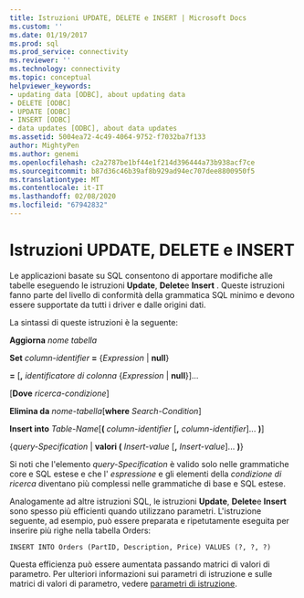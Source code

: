 ```yaml
---
title: Istruzioni UPDATE, DELETE e INSERT | Microsoft Docs
ms.custom: ''
ms.date: 01/19/2017
ms.prod: sql
ms.prod_service: connectivity
ms.reviewer: ''
ms.technology: connectivity
ms.topic: conceptual
helpviewer_keywords:
- updating data [ODBC], about updating data
- DELETE [ODBC]
- UPDATE [ODBC]
- INSERT [ODBC]
- data updates [ODBC], about data updates
ms.assetid: 5004ea72-4c49-4064-9752-f7032ba7f133
author: MightyPen
ms.author: genemi
ms.openlocfilehash: c2a2787be1bf44e1f214d396444a73b938acf7ce
ms.sourcegitcommit: b87d36c46b39af8b929ad94ec707dee8800950f5
ms.translationtype: MT
ms.contentlocale: it-IT
ms.lasthandoff: 02/08/2020
ms.locfileid: "67942832"
---
```

# <a name="update-delete-and-insert-statements"></a>Istruzioni UPDATE, DELETE e INSERT
Le applicazioni basate su SQL consentono di apportare modifiche alle tabelle eseguendo le istruzioni **Update**, **Delete**e **Insert** . Queste istruzioni fanno parte del livello di conformità della grammatica SQL minimo e devono essere supportate da tutti i driver e dalle origini dati.  
  
 La sintassi di queste istruzioni è la seguente:  
  
 **Aggiorna** _nome tabella_  
  
 **Set** _column-identifier_ **=** {*Expression* &#124; **null**}  
  
 **=** [**,** _identificatore di colonna_ {*Expression* &#124; **null**}]...  
  
 [**Dove** _ricerca-condizione_]  
  
 **Elimina da** _nome-tabella_[**where** _Search-Condition_]  
  
 **Insert into** _Table-Name_[**(** _column-identifier_ [**,** _column-identifier_]... **)**]  
  
 {*query-Specification* &#124; **valori (** _Insert-value_ [**,** _Insert-value_]... **)**}  
  
 Si noti che l'elemento *query-Specification* è valido solo nelle grammatiche core e SQL estese e che l' *espressione* e gli elementi della *condizione di ricerca* diventano più complessi nelle grammatiche di base e SQL estese.  
  
 Analogamente ad altre istruzioni SQL, le istruzioni **Update**, **Delete**e **Insert** sono spesso più efficienti quando utilizzano parametri. L'istruzione seguente, ad esempio, può essere preparata e ripetutamente eseguita per inserire più righe nella tabella Orders:  
  
```  
INSERT INTO Orders (PartID, Description, Price) VALUES (?, ?, ?)  
```  
  
 Questa efficienza può essere aumentata passando matrici di valori di parametro. Per ulteriori informazioni sui parametri di istruzione e sulle matrici di valori di parametro, vedere [parametri di istruzione](../../../odbc/reference/develop-app/statement-parameters.md).
